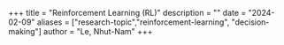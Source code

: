 +++
title = "Reinforcement Learning (RL)"
description = ""
date = "2024-02-09"
aliases = ["research-topic","reinforcement-learning", "decision-making"]
author = "Le, Nhut-Nam"
+++

